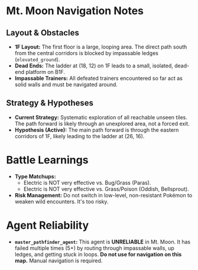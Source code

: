 # Mt. Moon Navigation Notes

## Layout & Obstacles
- **1F Layout:** The first floor is a large, looping area. The direct path south from the central corridors is blocked by impassable ledges (`elevated_ground`).
- **Dead Ends:** The ladder at (18, 12) on 1F leads to a small, isolated, dead-end platform on B1F.
- **Impassable Trainers:** All defeated trainers encountered so far act as solid walls and must be navigated around.

## Strategy & Hypotheses
- **Current Strategy:** Systematic exploration of all reachable unseen tiles. The path forward is likely through an unexplored area, not a forced exit.
- **Hypothesis (Active):** The main path forward is through the eastern corridors of 1F, likely leading to the ladder at (26, 16).

# Battle Learnings

- **Type Matchups:**
  - Electric is NOT very effective vs. Bug/Grass (Paras).
  - Electric is NOT very effective vs. Grass/Poison (Oddish, Bellsprout).
- **Risk Management:** Do not switch in low-level, non-resistant Pokémon to weaken wild encounters. It's too risky.

# Agent Reliability

- **`master_pathfinder_agent`:** This agent is **UNRELIABLE** in Mt. Moon. It has failed multiple times (5+) by routing through impassable walls, up ledges, and getting stuck in loops. **Do not use for navigation on this map.** Manual navigation is required.